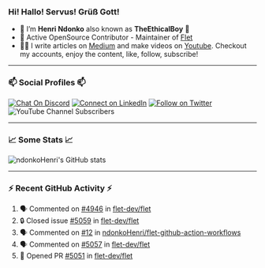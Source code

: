 ### Hi! Hallo! Servus! Grüß Gott!

- 🙂  I’m **Henri Ndonko** also known as **TheEthicalBoy** 👾
- 🚀  Active OpenSource Contributor - Maintainer of [Flet](https://github.com/flet-dev/flet) 
- 👨‍🏫  I write articles on [Medium](https://ndonkohenri.medium.com/) and make videos on [Youtube](https://youtube.com/@ndonkoHenri). Checkout my accounts, enjoy the content, like, follow, subscribe!

---

### 📫 Social Profiles 📫

[![Chat On Discord](https://img.shields.io/badge/--discord?label=Username=the_ethical_boy&logo=Discord&style=social)](https://github.com/ndonkoHenri) 
[![Connect on LinkedIn](https://img.shields.io/badge/--linkedin?label=LinkedIn&logo=LinkedIn&style=social)](https://www.linkedin.com/in/ndonkohenri) 
[![Follow on Twitter](https://img.shields.io/badge/--twitter?label=Twitter&logo=Twitter&style=social)](https://twitter.com/ndonkoHenri)
![YouTube Channel Subscribers](https://img.shields.io/youtube/channel/subscribers/UC2j9sVx0O7M8CebjMtyCuNQ?style=social&label=Youtube&link=https%3A%2F%2Fyoutube.com%2F%40ndonkoHenri)

---

### 📈 Some Stats 📈

<!-- <a href="https://github.com/ndonkoHenri">
<img src="https://github.com/ndonkoHenri/github-stats/blob/master/generated/overview.svg#gh-dark-mode-only" />
<img src="https://github.com/ndonkoHenri/github-stats/blob/master/generated/languages.svg#gh-dark-mode-only" />
<img src="https://github.com/ndonkoHenri/github-stats/blob/master/generated/overview.svg#gh-light-mode-only" />
<img src="https://github.com/ndonkoHenri/github-stats/blob/master/generated/languages.svg#gh-light-mode-only" />
</a> -->

<!-- ![ndonkoHenri's GitHub stats](https://github-readme-stats.vercel.app/api?username=ndonkoHenri&show_icons=true) -->

![ndonkoHenri's GitHub stats](https://github-readme-stats.vercel.app/api?username=ndonkoHenri&theme=tokyonight&show_icons=true&title_color=fff&text_color=fff)

<!-- [![Top Langs](https://github-readme-stats.vercel.app/api/top-langs/?username=ndonkoHenri)](https://github.com/ndonkoHenri/github-readme-stats) -->

---

### :zap: Recent GitHub Activity :zap:

<!--START_SECTION:activity-->
1. 🗣 Commented on [#4946](https://github.com/flet-dev/flet/issues/4946#issuecomment-2711700681) in [flet-dev/flet](https://github.com/flet-dev/flet)
2. 🔒 Closed issue [#5059](https://github.com/flet-dev/flet/issues/5059) in [flet-dev/flet](https://github.com/flet-dev/flet)
3. 🗣 Commented on [#12](https://github.com/ndonkoHenri/flet-github-action-workflows/issues/12#issuecomment-2711692048) in [ndonkoHenri/flet-github-action-workflows](https://github.com/ndonkoHenri/flet-github-action-workflows)
4. 🗣 Commented on [#5057](https://github.com/flet-dev/flet/issues/5057#issuecomment-2710120116) in [flet-dev/flet](https://github.com/flet-dev/flet)
5. 💪 Opened PR [#5051](https://github.com/flet-dev/flet/pull/5051) in [flet-dev/flet](https://github.com/flet-dev/flet)
<!--END_SECTION:activity-->
